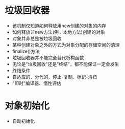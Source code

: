 # 垃圾回收器
* 该机制仅知道如何释放用new创建的对象的内存
* 如何释放非new方法(例：本地方法)创建的对象
* 对象并非总是被垃圾回收
* 某种创建对象之外的方式为对象分配的存储空间的清理
* finalize()方法
* 垃圾回收器并不能完全替代析构函数
* 无论是"垃圾回收"还是"终结"，都不能保证一定会发生
* 终结条件
* 自适应的、分代的、停止-复制、标记-清扫
* "即时"编译器、惰性评估

# 对象初始化
* 自动初始化